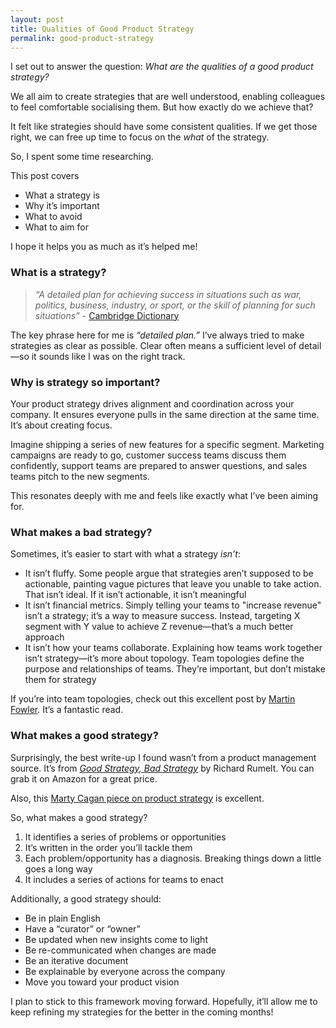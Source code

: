 ```yaml
---
layout: post
title: Qualities of Good Product Strategy
permalink: good-product-strategy
---
```


I set out to answer the question: *What are the qualities of a good product strategy?*

We all aim to create strategies that are well understood, enabling colleagues to feel comfortable socialising them. But how exactly do we achieve that?

It felt like strategies should have some consistent qualities. If we get those right, we can free up time to focus on the *what* of the strategy.  

So, I spent some time researching.  

This post covers
- What a strategy is
- Why it’s important
- What to avoid
- What to aim for  

I hope it helps you as much as it’s helped me!


### What is a strategy?
> *“A detailed plan for achieving success in situations such as war, politics, business, industry, or sport, or the skill of planning for such situations”* - [Cambridge Dictionary](https://dictionary.cambridge.org/dictionary/english/strategy)

The key phrase here for me is *“detailed plan.”* I’ve always tried to make strategies as clear as possible. Clear often means a sufficient level of detail—so it sounds like I was on the right track.


### Why is strategy so important?
Your product strategy drives alignment and coordination across your company. It ensures everyone pulls in the same direction at the same time. It’s about creating focus.

Imagine shipping a series of new features for a specific segment. Marketing campaigns are ready to go, customer success teams discuss them confidently, support teams are prepared to answer questions, and sales teams pitch to the new segments.  

This resonates deeply with me and feels like exactly what I’ve been aiming for.


### What makes a bad strategy?
Sometimes, it’s easier to start with what a strategy *isn’t*:  

- It isn’t fluffy. Some people argue that strategies aren’t supposed to be actionable, painting vague pictures that leave you unable to take action. That isn’t ideal. If it isn’t actionable, it isn’t meaningful
- It isn’t financial metrics. Simply telling your teams to "increase revenue" isn’t a strategy; it’s a way to measure success. Instead, targeting X segment with Y value to achieve Z revenue—that’s a much better approach
- It isn’t how your teams collaborate. Explaining how teams work together isn’t strategy—it’s more about topology. Team topologies define the purpose and relationships of teams. They’re important, but don’t mistake them for strategy

If you’re into team topologies, check out this excellent post by [Martin Fowler](https://martinfowler.com/bliki/TeamTopologies.html). It’s a fantastic read.  


### What makes a good strategy?
Surprisingly, the best write-up I found wasn’t from a product management source. It’s from *[Good Strategy, Bad Strategy](https://www.amazon.co.uk/Good-Strategy-Bad-difference-matters/dp/1781256179)* by Richard Rumelt. You can grab it on Amazon for a great price.  

Also, this [Marty Cagan piece on product strategy](https://www.svpg.com/product-strategy-overview/) is excellent.  

So, what makes a good strategy?  

1. It identifies a series of problems or opportunities
2. It’s written in the order you’ll tackle them
3. Each problem/opportunity has a diagnosis. Breaking things down a little goes a long way  
4. It includes a series of actions for teams to enact  

Additionally, a good strategy should:  
- Be in plain English  
- Have a “curator” or “owner”  
- Be updated when new insights come to light  
- Be re-communicated when changes are made  
- Be an iterative document  
- Be explainable by everyone across the company  
- Move you toward your product vision  

I plan to stick to this framework moving forward. Hopefully, it’ll allow me to keep refining my strategies for the better in the coming months!